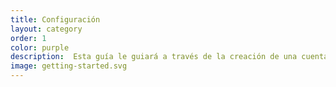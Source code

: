 ```yaml
---
title: Configuración
layout: category
order: 1
color: purple
description:  Esta guía le guiará a través de la creación de una cuenta en OpenStreetMap.org y configurar el editor para empezar a mapear.
image: getting-started.svg
---
```

